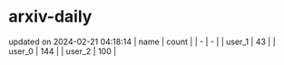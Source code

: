 # arxiv-daily
updated on 2024-02-21 04:18:14
| name | count |
| - | - |
| user_1 | 43 |
| user_0 | 144 |
| user_2 | 100 |
